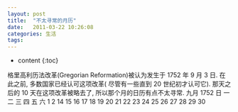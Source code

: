 ```yaml
---
layout: post
title:  "不太寻常的月历"
date:   2011-03-22 10:26:08
categories: 生活
tags:
---
```


* content
{:toc}

格里高利历法改革(Gregorian  Reformation)被认为发生于  1752  年  9  月  3  日.   在此之前,  多数国家已经认可这项改革(
尽管有一些直到 20 世纪初才认可它).  那天之后的 10 天在这项改革被略去了, 所以那个月的日历有点不太寻常.
      九月 1752
日 一 二 三 四 五 六 
       1  2 14 15 16
17 18 19 20 21 22 23
24 25 26 27 28 29 30
        
